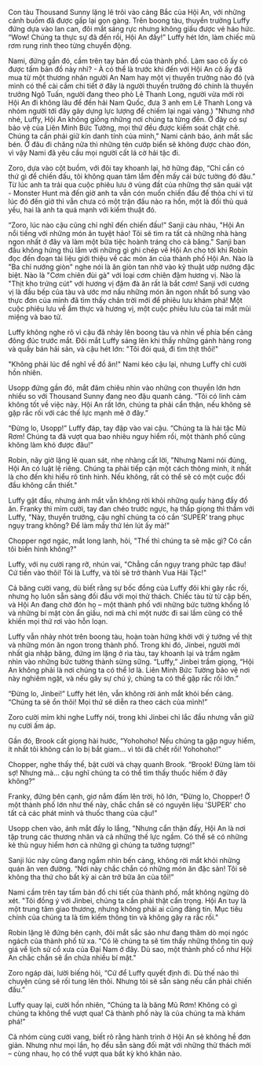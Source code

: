 Con tàu Thousand Sunny lặng lẽ trôi vào cảng Bắc của Hội An, với những cánh buồm đã được gấp lại gọn gàng. Trên boong tàu, thuyền trưởng Luffy đứng dựa vào lan can, đôi mắt sáng rực nhưng không giấu được vẻ háo hức. “Wow! Chúng ta thực sự đã đến rồi, Hội An đấy!” Luffy hét lớn, làm chiếc mũ rơm rung rinh theo từng chuyển động.

Nami, đứng gần đó, cầm trên tay bản đồ của thành phố. Làm sao cô ấy có được tấm bản đồ này nhỉ? - À có thể là trước khi đến với Hội An cô ấy đã mua từ một thương nhân người An Nam hay một vị thuyền trưởng nào đó (và mình có thể cài cắm chi tiết ở đây là người thuyền trưởng đó chính là thuyền trưởng Ngô Tuấn, người đang theo phò Lê Thanh Long, người vừa mới rời Hội An đi không lâu để đến hải Nam Quốc, đưa 3 anh em Lê Thanh Long và nhóm người tới đây gây dựng lực lượng để chiếm lại ngai vàng.) "Nhưng nhớ nhé, Luffy, Hội An không giống những nơi chúng ta từng đến. Ở đây có sự bảo vệ của Liên Minh Bức Tường, mọi thứ đều được kiểm soát chặt chẽ. Chúng ta cần phải giữ kín danh tính của mình," Nami cảnh báo, ánh mắt sắc bén. Ở đâu đi chăng nữa thì những tên cướp biển sẽ không được chào đón, vì vậy Nami đã yêu cầu mọi người cất lá cờ hải tặc đi.

Zoro, dựa vào cột buồm, với đôi tay khoanh lại, hờ hững đáp, “Chỉ cần có thứ gì để chiến đấu, tôi không quan tâm lắm đến mấy cái bức tường đó đâu.” Từ lúc anh ta trải qua cuộc phiêu lưu ở vùng đất của những thợ săn quái vật - Monster Hunt mà đến giờ anh ta vẫn cón muốn chiến đấu để thỏa chí vì từ lúc đó đến giờ thì vẫn chưa có một trận đấu nào ra hồn, một là đối thủ quá yếu, hai là anh ta quá mạnh với kiếm thuật đó.

“Zoro, lúc nào cậu cũng chỉ nghĩ đến chiến đấu!” Sanji càu nhàu, "Hội An nổi tiếng với những món ăn tuyệt hảo! Tôi sẽ tìm ra tất cả những nhà hàng ngon nhất ở đây và làm một bữa tiệc hoành tráng cho cả băng." Sanji ban đầu không hứng thú lắm với những gì ghi chép về Hội An cho tới khi Robin đọc đến đoạn tài liệu giới thiệu về các món ăn của thành phố Hội An. Nào là "Ba chỉ nướng giòn" nghe nói là ăn giòn tan nhờ vào kỹ thuật ướp nướng đặc biệt. Nào là "Cơm chiên đùi gà" với loại cơm chiên đậm hương vị. Nào là "Thịt kho trứng cút" với hương vị đậm đà ăn rất là bắt cơm! Sanji với cương vị là đầu bếp của tàu và ước mơ nấu những món ăn ngon nhất bổ sung vào thực đơn của mình đã tìm thấy chân trời mới để phiêu lưu khám phá! Một cuộc phiêu lưu về ẩm thực và hương vị, một cuộc phiêu lưu của tai mắt mũi miệng và bao tử.

Luffy không nghe rõ vì cậu đã nhảy lên boong tàu và nhìn về phía bến cảng đông đúc trước mắt. Đôi mắt Luffy sáng lên khi thấy những gánh hàng rong và quầy bán hải sản, và cậu hét lớn: "Tôi đói quá, đi tìm thịt thôi!"

"Không phải lúc để nghĩ về đồ ăn!" Nami kéo cậu lại, nhưng Luffy chỉ cười hồn nhiên. 

Usopp đứng gần đó, mắt đăm chiêu nhìn vào những con thuyền lớn hơn nhiều so với Thousand Sunny đang neo đậu quanh cảng. “Tôi có linh cảm không tốt về việc này. Hội An rất lớn, chúng ta phải cẩn thận, nếu không sẽ gặp rắc rối với các thế lực mạnh mẽ ở đây.”

“Đừng lo, Usopp!” Luffy đáp, tay đập vào vai cậu. “Chúng ta là hải tặc Mũ Rơm! Chúng ta đã vượt qua bao nhiêu nguy hiểm rồi, một thành phố cũng không làm khó được đâu!”

Robin, nãy giờ lặng lẽ quan sát, nhẹ nhàng cất lời, "Nhưng Nami nói đúng, Hội An có luật lệ riêng. Chúng ta phải tiếp cận một cách thông minh, ít nhất là cho đến khi hiểu rõ tình hình. Nếu không, rất có thể sẽ có một cuộc đối đầu không cần thiết."

Luffy gật đầu, nhưng ánh mắt vẫn không rời khỏi những quầy hàng đầy đồ ăn. Franky thì mỉm cười, tay đan chéo trước ngực, hạ thấp giọng thì thầm với Luffy, "Này, thuyền trưởng, cậu nghĩ chúng ta có cần ‘SUPER’ trang phục ngụy trang không? Để làm mấy thứ lén lút ấy mà!"

Chopper ngơ ngác, mắt long lanh, hỏi, "Thế thì chúng ta sẽ mặc gì? Có cần tôi biến hình không?"

Luffy, với nụ cười rạng rỡ, nhún vai, "Chẳng cần ngụy trang phức tạp đâu! Cứ tiến vào thôi! Tôi là Luffy, và tôi sẽ trở thành Vua Hải Tặc!"

Cả băng cười vang, dù biết rằng sự bốc đồng của Luffy đôi khi gây rắc rối, nhưng họ luôn sẵn sàng đối đầu với mọi thử thách. Chiếc tàu từ từ cập bến, và Hội An đang chờ đón họ – một thành phố với những bức tường khổng lồ và những bí mật còn ẩn giấu, nơi mà chỉ một nước đi sai lầm cũng có thể khiến mọi thứ rơi vào hỗn loạn.

Luffy vẫn nhảy nhót trên boong tàu, hoàn toàn hứng khởi với ý tưởng về thịt và những món ăn ngon trong thành phố. Trong khi đó, Jinbei, người mới nhất gia nhập băng, đứng im lặng ở rìa tàu, tay khoanh lại và trầm ngâm nhìn vào những bức tường thành sừng sững. “Luffy,” Jinbei trầm giọng, “Hội An không phải là nơi chúng ta có thể lơ là. Liên Minh Bức Tường bảo vệ nơi này nghiêm ngặt, và nếu gây sự chú ý, chúng ta có thể gặp rắc rối lớn.”

“Đừng lo, Jinbei!” Luffy hét lên, vẫn không rời ánh mắt khỏi bến cảng. “Chúng ta sẽ ổn thôi! Mọi thứ sẽ diễn ra theo cách của mình!”

Zoro cười mỉm khi nghe Luffy nói, trong khi Jinbei chỉ lắc đầu nhưng vẫn giữ nụ cười ấm áp.

Gần đó, Brook cất giọng hài hước, “Yohohoho! Nếu chúng ta gặp nguy hiểm, ít nhất tôi không cần lo bị bắt giam… vì tôi đã chết rồi! Yohohoho!”

Chopper, nghe thấy thế, bật cười và chạy quanh Brook. “Brook! Đừng làm tôi sợ! Nhưng mà… cậu nghĩ chúng ta có thể tìm thấy thuốc hiếm ở đây không?”

Franky, đứng bên cạnh, giơ nắm đấm lên trời, hô lớn, “Đừng lo, Chopper! Ở một thành phố lớn như thế này, chắc chắn sẽ có nguyên liệu 'SUPER' cho tất cả các phát minh và thuốc thang của cậu!”

Usopp chen vào, ánh mắt đầy lo lắng, "Nhưng cẩn thận đấy, Hội An là nơi tập trung các thương nhân và cả những thế lực ngầm. Có thể sẽ có những kẻ thù nguy hiểm hơn cả những gì chúng ta tưởng tượng!"

Sanji lúc này cũng đang ngắm nhìn bến cảng, không rời mắt khỏi những quán ăn ven đường. “Nơi này chắc chắn có những món ăn đặc sản! Tôi sẽ không tha thứ cho bất kỳ ai cản trở bữa ăn của tôi!”

Nami cầm trên tay tấm bản đồ chi tiết của thành phố, mắt không ngừng dò xét. "Tôi đồng ý với Jinbei, chúng ta cần phải thật cẩn trọng. Hội An tuy là một trung tâm giao thương, nhưng không phải ai cũng đáng tin. Mục tiêu chính của chúng ta là tìm kiếm thông tin và không gây ra rắc rối."

Robin lặng lẽ đứng bên cạnh, đôi mắt sắc sảo như đang thăm dò mọi ngóc ngách của thành phố từ xa. "Có lẽ chúng ta sẽ tìm thấy những thông tin quý giá về lịch sử cổ xưa của Đại Nam ở đây. Dù sao, một thành phố cổ như Hội An chắc chắn sẽ ẩn chứa nhiều bí mật."

Zoro ngáp dài, lười biếng hỏi, “Cứ để Luffy quyết định đi. Dù thế nào thì chuyện cũng sẽ rối tung lên thôi. Nhưng tôi sẽ sẵn sàng nếu cần phải chiến đấu.”

Luffy quay lại, cười hồn nhiên, “Chúng ta là băng Mũ Rơm! Không có gì chúng ta không thể vượt qua! Cả thành phố này là của chúng ta mà khám phá!” 

Cả nhóm cùng cười vang, biết rõ rằng hành trình ở Hội An sẽ không hề đơn giản. Nhưng như mọi lần, họ đều sẵn sàng đối mặt với những thử thách mới – cùng nhau, họ có thể vượt qua bất kỳ khó khăn nào.